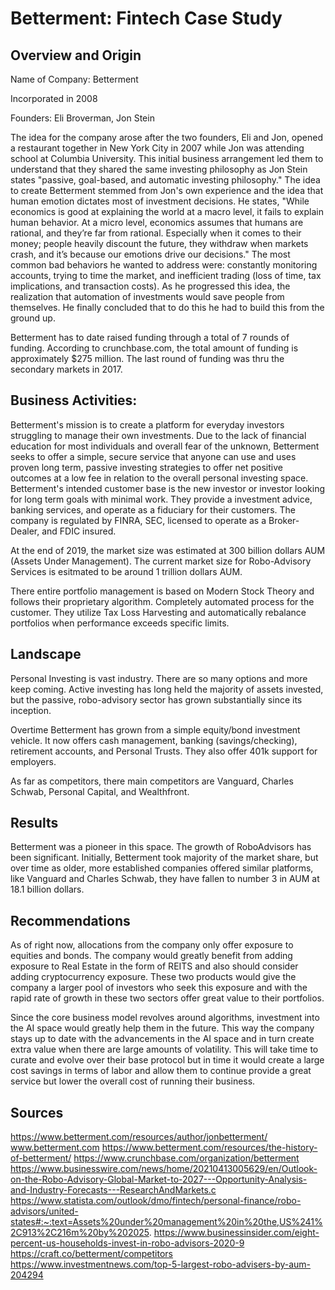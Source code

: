 # Betterment: Fintech Case Study

## Overview and Origin 

Name of Company:  Betterment

Incorporated in 2008

Founders: Eli Broverman, Jon Stein

The idea for the company arose after the two founders, Eli and Jon, opened a restaurant together in New York City in 2007 while Jon was attending school at Columbia University.  This initial business arrangement led them to understand that they shared the same investing philosophy as Jon Stein states "passive, goal-based, and automatic investing philosophy."  The idea to create Betterment stemmed from Jon's own experience and the idea that human emotion dictates most of investment decisions.  He states, "While economics is good at explaining the world at a macro level, it fails to explain human behavior. At a micro level, economics assumes that humans are rational, and they’re far from rational. Especially when it comes to their money; people heavily discount the future, they withdraw when markets crash, and it’s because our emotions drive our decisions." The most common bad behaviors he wanted to address were: constantly monitoring accounts, trying to time the market, and inefficient trading (loss of time, tax implications, and transaction costs).  As he progressed this idea, the realization that automation of investments would save people from themselves.  He finally concluded that to do this he had to build this from the ground up.

Betterment has to date raised funding through a total of 7 rounds of funding.  According to crunchbase.com, the total amount of funding is approximately $275 million.  The last round of funding was thru the secondary markets in 2017.

## Business Activities:

Betterment's mission is to create a platform for everyday investors struggling to manage their own investments.  Due to the lack of financial education for most individuals and overall fear of the unknown, Betterment seeks to offer a simple, secure service that anyone can use and uses proven long term, passive investing strategies to offer net positive outcomes at a low fee in relation to the overall personal investing space. Betterment's intended customer base is the new investor or investor looking for long term goals with minimal work.  They provide a investment advice, banking services, and operate as a fiduciary for their customers.  The company is regulated by FINRA, SEC, licensed to operate as a Broker-Dealer, and FDIC insured.

At the end of 2019, the market size was estimated at 300 billion dollars AUM (Assets Under Management). The current market size for Robo-Advisory Services is esitmated to be around 1 trillion dollars AUM. 

There entire portfolio management is based on Modern Stock Theory and follows their proprietary algorithm.  Completely automated process for the customer.  They utilize Tax Loss Harvesting and automatically rebalance portfolios when performance exceeds specific limits.

## Landscape

Personal Investing is vast industry.  There are so many options and more keep coming. Active investing has long held the majority of assets invested, but the passive, robo-advisory sector has grown substantially since its inception.  

Overtime Betterment has grown from a simple equity/bond investment vehicle.  It now offers cash management, banking (savings/checking), retirement accounts, and Personal Trusts.  They also offer 401k support for employers.

As far as competitors, there main competitors are Vanguard, Charles Schwab, Personal Capital, and Wealthfront.  

## Results

Betterment was a pioneer in this space.  The growth of RoboAdvisors has been significant.  Initially, Betterment took majority of the market share, but over time as older, more established companies offered similar platforms, like Vanguard and Charles Schwab, they have fallen to number 3 in AUM at 18.1 billion dollars.

## Recommendations

As of right now, allocations from the company only offer exposure to equities and bonds.  The company would greatly benefit from adding exposure to Real Estate in the form of REITS and also should consider adding cryptocurrency exposure.  These two products would give the company a larger pool of investors who seek this exposure and with the rapid rate of growth in these two sectors offer great value to their portfolios.  

Since the core business model revolves around algorithms, investment into the AI space would greatly help them in the future.  This way the company stays up to date with the advancements in the AI space and in turn create extra value when there are large amounts of volatility.  This will take time to curate and evolve over their base protocol but in time it would create a large cost savings in terms of labor and allow them to continue provide a great service but lower the overall cost of running their business.

## Sources

https://www.betterment.com/resources/author/jonbetterment/
www.betterment.com
https://www.betterment.com/resources/the-history-of-betterment/
https://www.crunchbase.com/organization/betterment
https://www.businesswire.com/news/home/20210413005629/en/Outlook-on-the-Robo-Advisory-Global-Market-to-2027---Opportunity-Analysis-and-Industry-Forecasts---ResearchAndMarkets.c
https://www.statista.com/outlook/dmo/fintech/personal-finance/robo-advisors/united-states#:~:text=Assets%20under%20management%20in%20the,US%241%2C913%2C216m%20by%202025.
https://www.businessinsider.com/eight-percent-us-households-invest-in-robo-advisors-2020-9
https://craft.co/betterment/competitors
https://www.investmentnews.com/top-5-largest-robo-advisers-by-aum-204294

